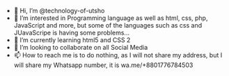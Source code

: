 - 👋 Hi, I’m @technology-of-utsho
- 👀 I’m interested in Programming language as well as html, css, php, JavaScript and more, but some of the languages such as css and JUavaScripe is having some problems...
- 🌱 I’m currently learning html5 and CSS 2
- 💞️ I’m looking to collaborate on all Social Media
- 📫 How to reach me is to do nothing, as I will not share my address, but I will share my Whatsapp number, it is wa.me/+8801776784503

<!---
--->
